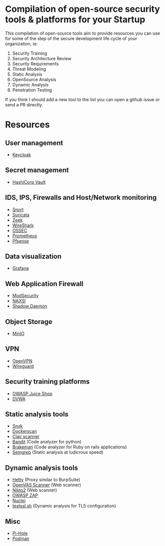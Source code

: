 # Compilation of open-source security tools & platforms for your Startup

This compilation of open-source tools aim to provide resources you can use for some of the step of the secure development life cycle of your organization, ie:

1. Security Training
2. Security Architecture Review
3. Security Requirements
4. Threat Modeling
5. Static Analysis
6. OpenSource Analysis
7. Dynamic Analysis
8. Penetration Testing

If you think I should add a new tool to the list you can open a github issue or send a PR directly.

# Resources

## User management

- [Keycloak](https://github.com/keycloak/keycloak)

## Secret management

- [HashiCorp Vault](https://github.com/hashicorp/vault)

## IDS, IPS, Firewalls and Host/Network monitoring

- [Snort](https://www.snort.org/)
- [Suricata](https://suricata.io/)
- [Zeek](https://github.com/zeek/zeek)
- [WireShark](https://github.com/wireshark/wireshark)
- [OSSEC](https://github.com/ossec/ossec-hids)
- [Prometheus](https://github.com/prometheus/prometheus)
- [Pfsense](https://www.pfsense.org/)

## Data visualization

- [Grafana](https://github.com/grafana/grafana)

## Web Application Firewall

- [ModSecurity](https://github.com/SpiderLabs/ModSecurity)
- [NAXSI](https://github.com/nbs-system/naxsi)
- [Shadow Daemon](https://github.com/zecure/shadowd)

## Object Storage

- [MinIO](https://github.com/minio/minio)

## VPN

- [OpenVPN](https://github.com/OpenVPN/openvpn)
- [Wireguard](https://www.wireguard.com/)

## Security training platforms

- [OWASP Juice Shop](https://owasp.org/www-project-juice-shop/)
- [DVWA](https://github.com/digininja/DVWA)

## Static analysis tools

- [Snyk](https://github.com/snyk/snyk)
- [Dockerscan](https://github.com/cr0hn/dockerscan)
- [Clair scanner](https://github.com/arminc/clair-scanner)
- [Bandit](https://github.com/PyCQA/bandit) (Code analyzer for python)
- [Brakeman](https://github.com/presidentbeef/brakeman) (Code analyzer for Ruby on rails applications)
- [Semgrep](https://semgrep.dev/) (Static analysis at ludicrous speed)

## Dynamic analysis tools

- [Hetty](https://github.com/dstotijn/hetty) (Proxy similar to BurpSuite)
- [OpenVAS Scanner](https://github.com/greenbone/openvas-scanner) (Web scanner)
- [Nikto2](https://github.com/sullo/nikto) (Web scanner)
- [OWASP ZAP](https://github.com/zaproxy/zaproxy)
- [Nuclei](https://github.com/projectdiscovery/nuclei)
- [testssl.sh](testssl.sh) (Dynamic analysis for TLS configuration)


## Misc

- [Pi-Hole](https://pi-hole.net/)
- [Podman](https://github.com/containers/podman)

